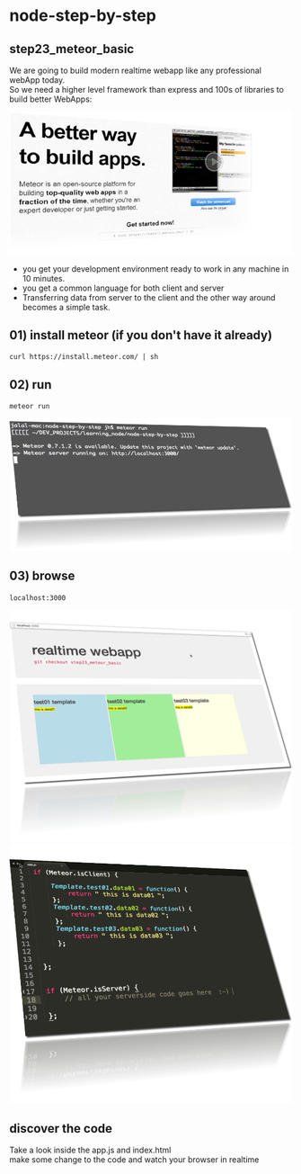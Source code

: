 node-step-by-step
=================


## step23_meteor_basic

We are going to build modern realtime webapp like any professional webApp today. <br>
So we need a higher level framework than express and 100s of libraries to build better WebApps: 

<a href="https://www.meteor.com/">
    <img src="images/meteor.png" alt="">    
</a>


* you get your development environment ready to work in any machine in 10 minutes. 
* you get a common language for both client and server
* Transferring data from server to the client and the other way around becomes a simple task.




## 01) install meteor (if you don't have it already)
    curl https://install.meteor.com/ | sh

## 02) run
    meteor run

<img src="images/meteor-running.png" alt="">


## 03) browse
    localhost:3000



<img src="images/meteor-run.png" alt="">


<img src="images/code-app.png" alt="">


## discover the code

Take a look inside the app.js and index.html <br>
make some change to the code and watch your browser in realtime <br>






